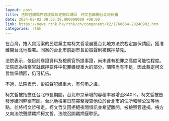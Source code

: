 ```yaml
---
layout: post
title: 法院召開羈押庭凌晨裁定無保請回　柯文哲離開台北地檢署
date: 2024-09-02 08:36:39.000000000 +08:00
link: https://news.rthk.hk/rthk/ch/component/k2/1768664-20240902.htm
categories: rthk
---
```


在台灣，捲入貪污案的民眾黨主席柯文哲凌晨獲台北地方法院裁定無保請回，獲准離開台北地檢署。同案的台北市前副市長彭振聲則被羈押禁見。

法院表示，依目前卷證資料及檢察官所提事證，尚未達有犯罪之高度可能性程度。 法院認為檢察官就羈押要件中犯罪嫌疑重大的部分，闡釋尚有不足，因此裁定柯文哲無保請回，仍可抗告。

不過，法院表示，彭振聲犯嫌重大，有勾串之虞。

柯文哲被指擔任台北市長期間，台北市京華城的容積率暴增至840%。柯文哲被告發涉嫌同弊案有關。台北地檢署日前突擊搜查他位於台北市的住所和辦公室等地點，並將柯文哲帶走。柯文哲又因拒絕夜間偵訊並希望離開，被檢察官逮捕。檢方又向法院聲請羈押柯文哲。法院召開羈押庭聆訊。
